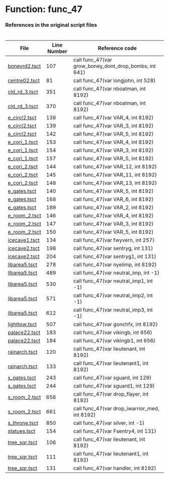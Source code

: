 # Function: func_47 
### References in the original script files

#

| File | Line Number | Reference code |
| --- | --- | --- |
| [boneyrd2.tsct](../../../out/boneyrd2.tsct#L107) | 107 | call func_47(var grow_boney_dont_drop_bombs, int 641) |
| [centre02.tsct](../../../out/centre02.tsct#L81) | 81 | call func_47(var longjohn, int 528) |
| [cld_rd_3.tsct](../../../out/cld_rd_3.tsct#L351) | 351 | call func_47(var nboatman, int 8192) |
| [cld_rd_3.tsct](../../../out/cld_rd_3.tsct#L370) | 370 | call func_47(var nboatman, int 8192) |
| [e_circl2.tsct](../../../out/e_circl2.tsct#L138) | 138 | call func_47(var VAR_4, int 8192) |
| [e_circl2.tsct](../../../out/e_circl2.tsct#L139) | 139 | call func_47(var VAR_3, int 8192) |
| [e_circl2.tsct](../../../out/e_circl2.tsct#L142) | 142 | call func_47(var VAR_5, int 8192) |
| [e_cori_1.tsct](../../../out/e_cori_1.tsct#L153) | 153 | call func_47(var VAR_4, int 8192) |
| [e_cori_1.tsct](../../../out/e_cori_1.tsct#L154) | 154 | call func_47(var VAR_3, int 8192) |
| [e_cori_1.tsct](../../../out/e_cori_1.tsct#L157) | 157 | call func_47(var VAR_5, int 8192) |
| [e_cori_2.tsct](../../../out/e_cori_2.tsct#L144) | 144 | call func_47(var VAR_12, int 8192) |
| [e_cori_2.tsct](../../../out/e_cori_2.tsct#L145) | 145 | call func_47(var VAR_11, int 8192) |
| [e_cori_2.tsct](../../../out/e_cori_2.tsct#L148) | 148 | call func_47(var VAR_13, int 8192) |
| [e_gates.tsct](../../../out/e_gates.tsct#L140) | 140 | call func_47(var VAR_5, int 8192) |
| [e_gates.tsct](../../../out/e_gates.tsct#L168) | 168 | call func_47(var VAR_6, int 8192) |
| [e_gates.tsct](../../../out/e_gates.tsct#L189) | 189 | call func_47(var VAR_2, int 8192) |
| [e_room_2.tsct](../../../out/e_room_2.tsct#L146) | 146 | call func_47(var VAR_4, int 8192) |
| [e_room_2.tsct](../../../out/e_room_2.tsct#L147) | 147 | call func_47(var VAR_3, int 8192) |
| [e_room_2.tsct](../../../out/e_room_2.tsct#L150) | 150 | call func_47(var VAR_5, int 8192) |
| [icecave1.tsct](../../../out/icecave1.tsct#L134) | 134 | call func_47(var fwyvern, int 257) |
| [icecave2.tsct](../../../out/icecave2.tsct#L198) | 198 | call func_47(var sentryg, int 131) |
| [icecave2.tsct](../../../out/icecave2.tsct#L204) | 204 | call func_47(var sentryg1, int 131) |
| [libarea5.tsct](../../../out/libarea5.tsct#L278) | 278 | call func_47(var nyelimp, int 8192) |
| [libarea5.tsct](../../../out/libarea5.tsct#L489) | 489 | call func_47(var neutral_imp, int -1) |
| [libarea5.tsct](../../../out/libarea5.tsct#L530) | 530 | call func_47(var neutral_imp1, int -1) |
| [libarea5.tsct](../../../out/libarea5.tsct#L571) | 571 | call func_47(var neutral_imp2, int -1) |
| [libarea5.tsct](../../../out/libarea5.tsct#L612) | 612 | call func_47(var neutral_imp3, int -1) |
| [lighttow.tsct](../../../out/lighttow.tsct#L507) | 507 | call func_47(var gonchfx, int 8192) |
| [palace22.tsct](../../../out/palace22.tsct#L183) | 183 | call func_47(var vikingb, int 656) |
| [palace22.tsct](../../../out/palace22.tsct#L184) | 184 | call func_47(var vikingb1, int 656) |
| [rainarch.tsct](../../../out/rainarch.tsct#L120) | 120 | call func_47(var lieutenant, int 8192) |
| [rainarch.tsct](../../../out/rainarch.tsct#L133) | 133 | call func_47(var lieutenant1, int 8192) |
| [s_gates.tsct](../../../out/s_gates.tsct#L243) | 243 | call func_47(var sguard, int 129) |
| [s_gates.tsct](../../../out/s_gates.tsct#L244) | 244 | call func_47(var sguard1, int 129) |
| [s_room_2.tsct](../../../out/s_room_2.tsct#L656) | 656 | call func_47(var drop_flayer, int 8192) |
| [s_room_2.tsct](../../../out/s_room_2.tsct#L661) | 661 | call func_47(var drop_iwarrior_med, int 8192) |
| [s_throne.tsct](../../../out/s_throne.tsct#L850) | 850 | call func_47(var silver, int -1) |
| [statues.tsct](../../../out/statues.tsct#L154) | 154 | call func_47(var Fsentry4, int 131) |
| [tree_sqr.tsct](../../../out/tree_sqr.tsct#L106) | 106 | call func_47(var lieutenant, int 8192) |
| [tree_sqr.tsct](../../../out/tree_sqr.tsct#L111) | 111 | call func_47(var lieutenant1, int 8192) |
| [tree_sqr.tsct](../../../out/tree_sqr.tsct#L131) | 131 | call func_47(var handler, int 8192) |
